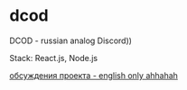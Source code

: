 # dcod

DCOD - russian analog Discord))

Stack: React.js, Node.js


[обсуждения проекта - english only ahhahah](https://github.com/progito/dcod/discussions)
